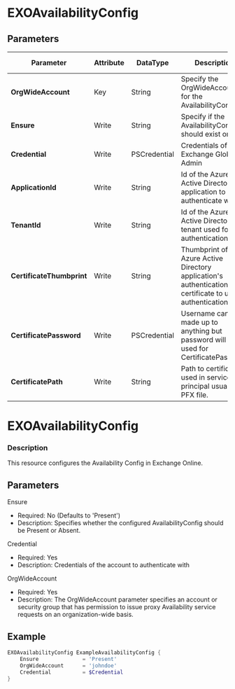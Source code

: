 ﻿# EXOAvailabilityConfig

## Parameters

| Parameter | Attribute | DataType | Description | Allowed Values |
| --- | --- | --- | --- | --- |
| **OrgWideAccount** | Key | String | Specify the OrgWideAccount for the AvailabilityConfig. ||
| **Ensure** | Write | String | Specify if the AvailabilityConfig should exist or not. |Present, Absent|
| **Credential** | Write | PSCredential | Credentials of the Exchange Global Admin ||
| **ApplicationId** | Write | String | Id of the Azure Active Directory application to authenticate with. ||
| **TenantId** | Write | String | Id of the Azure Active Directory tenant used for authentication. ||
| **CertificateThumbprint** | Write | String | Thumbprint of the Azure Active Directory application's authentication certificate to use for authentication. ||
| **CertificatePassword** | Write | PSCredential | Username can be made up to anything but password will be used for CertificatePassword ||
| **CertificatePath** | Write | String | Path to certificate used in service principal usually a PFX file. ||

# EXOAvailabilityConfig

### Description

This resource configures the Availability Config in Exchange Online.

## Parameters

Ensure

- Required: No (Defaults to 'Present')
- Description: Specifies whether the configured AvailabilityConfig
  should be Present or Absent.

Credential

- Required: Yes
- Description: Credentials of the account to authenticate with

OrgWideAccount

- Required: Yes
- Description: The OrgWideAccount parameter specifies an account or security group that has permission to issue proxy Availability service requests on an organization-wide basis.

## Example

```PowerShell
EXOAvailabilityConfig ExampleAvailabilityConfig {
    Ensure              = 'Present'
    OrgWideAccount      = 'johndoe'
    Credential          = $Credential
}
```


